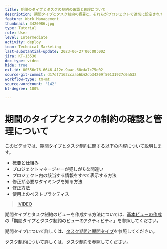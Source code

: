 ```yaml
---
title: 期間のタイプとタスクの制約の確認と管理について
description: 期間タイプとタスク制約の概要と、それらがプロジェクトで適切に設定されていることを確認する方法について説明します。
feature: Work Management
thumbnail: 3420986.jpg
type: Tutorial
role: User
level: Intermediate
activity: deploy
team: Technical Marketing
last-substantial-update: 2023-06-27T00:00:00Z
jira: KT-13530
doc-type: video
hide: true
exl-id: 00556e76-6646-412e-9aac-68eda7c75e02
source-git-commit: d17df7162ccaab6b62db34209f50131927c0a532
workflow-type: tm+mt
source-wordcount: '142'
ht-degree: 100%

---
```


# 期間のタイプとタスクの制約の確認と管理について

このビデオでは、期間タイプとタスク制約に関する以下の内容について説明します。

* 概要と仕組み
* プロジェクトマネージャーが犯しがちな間違い
* プロジェクト内の該当する情報をすべて表示する方法
* 修正が必要なタイミングを知る方法
* 修正方法
* 使用上のベストプラクティス


>[!VIDEO](https://video.tv.adobe.com/v/3420986/?quality=12&learn=on&enablevpops)


期間タイプとタスク制約のビューを作成する方法については、[基本ビューの作成](https://experienceleague.adobe.com/docs/workfront-learn/tutorials-workfront/reporting/basic-reporting/create-a-basic-view.html?lang=ja)の「期間タイプとタスク制約のビューのアクティビティ」を参照してください。

期間タイプについて詳しくは、[タスク期間と期間タイプ](https://experienceleague.adobe.com/docs/workfront/using/manage-work/tasks/task-duration-and-duration-types/task-duration-duration-type.html?lang=ja)を参照してください。

タスク制約について詳しくは、[タスク制約](https://experienceleague.adobe.com/docs/workfront/using/manage-work/tasks/task-constraints/task-constraints.html?lang=ja)を参照してください。
